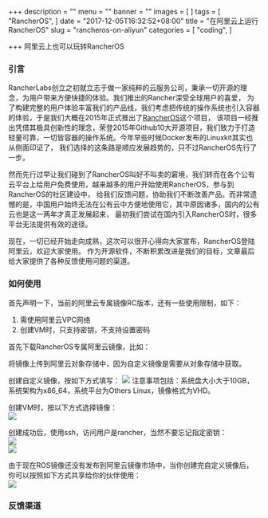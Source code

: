 +++
description = ""
menu = ""
banner = ""
images = [
]
tags = [
    "RancherOS",
]
date = "2017-12-05T16:32:52+08:00"
title = "在阿里云上运行RancherOS"
slug = "rancheros-on-aliyun"
categories = [
    "coding",
]

+++
阿里云上也可以玩转RancherOS
<!--more-->
### 引言  
RancherLabs创立之初就立志于做一家纯粹的云服务公司，秉承一切开源的理念，为用户带来方便快捷的体验。我们推出的Rancher深受全球用户的喜爱，
为了构建完整的用户体验丰富我们的产品线，我们考虑把传统的操作系统也引入容器的体验，于是我们大概在2015年正式推出了[RancherOS](https://github.com/rancher/os)这个项目，
该项目一经推出凭借其极具创新性的理念，荣登2015年Github10大开源项目，我们致力于打造轻量可靠，一切皆容器的操作系统。今年早些时候Docker发布的Linuxkit其实也从侧面印证了，
我们选择的这条路是顺应发展趋势的，只不过RancherOS先行了一步。

然而先行过早让我们碰到了RancherOS叫好不叫卖的窘境，我们转而在各个公有云平台上给用户免费使用，越来越多的用户开始使用RancherOS，参与到RancherOS的社区建设中，
给我们反馈问题，协助我们不断改善产品。而非常遗憾的是，中国用户始终无法在公有云中方便地使用它，其中原因诸多，国内的公有云也是这一两年才真正发展起来，
最初我们尝试在国内引入RancherOS时，很多平台无法提供有效的途径。

现在，一切已经开始走向成熟，这次可以很开心得向大家宣布，RancherOS登陆阿里云，欢迎大家使用。
作为开源软件，不断积累改进是我们的目标，文章最后给大家提供了各种反馈使用问题的渠道。

### 如何使用  
首先声明一下，当前的阿里云专属镜像RC版本，还有一些使用限制，如下：

1. 需使用阿里云VPC网络
2. 创建VM时，只支持密钥，不支持设置密码

首先下载RancherOS专属阿里云镜像，比如：

将镜像上传到阿里云对象存储中，因为自定义镜像是需要从对象存储中获取。

创建自定义镜像，按如下方式填写：
![](https://ws4.sinaimg.cn/large/006tKfTcly1fmm2l7gfbhj312a0rewfl.jpg)
注意事项包括：系统盘大小大于10GB，系统架构为x86_64，系统平台为Others Linux，镜像格式为VHD。

创建VM时，按以下方式选择镜像：  
![](https://ws3.sinaimg.cn/large/006tKfTcly1fm777rks1bj317i0a0jrq.jpg)

创建成功后，使用ssh，访问用户是rancher，当然不要忘记指定密钥：  
![](https://ws2.sinaimg.cn/large/006tKfTcly1fm77ckj7ywj31ek0aq3z5.jpg)  
![](https://ws4.sinaimg.cn/large/006tKfTcly1fm76t2hvs7j316u12641q.jpg)

由于现在ROS镜像还没有发布到阿里云镜像市场中，当你创建完自定义镜像后，你可以按照如下方式共享给你的伙伴使用：  
![](https://ws1.sinaimg.cn/large/006tKfTcly1fm76xwulxxj30vy0jw74v.jpg)

### 反馈渠道  



